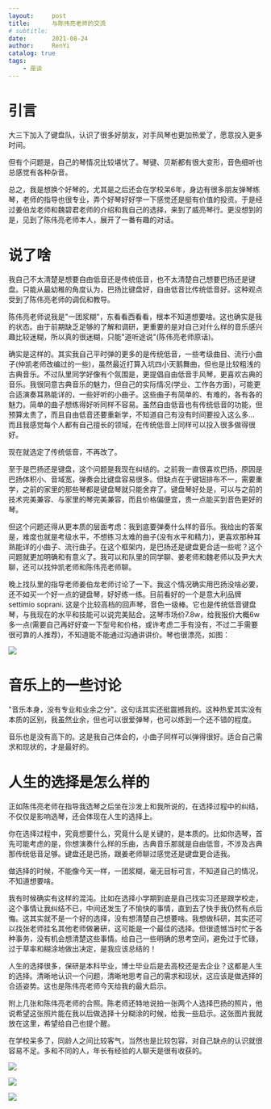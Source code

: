 ```yaml
---
layout:     post
title:      与陈伟亮老师的交流
# subtitle:   
date:       2021-08-24
author:     RenYi
catalog: true
tags:
    - 座谈
---
```


# 引言

大三下加入了键盘队，认识了很多好朋友，对手风琴也更加热爱了，愿意投入更多时间。

但有个问题是，自己的琴情况比较堪忧了。琴键、贝斯都有很大变形，音色细听也总感觉有各种杂音。

总之，我是想换个好琴的，尤其是之后还会在学校呆6年，身边有很多朋友弹琴练琴，老师的指导也很专业，弄个好琴好好学一下感觉还是挺有价值的投资。于是经过姜伯龙老师和魏碧君老师的介绍和我自己的选择，来到了威亮琴行。更没想到的是，见到了陈伟亮老师本人，展开了一番有趣的对话。



# 说了啥

我自己不太清楚是想要自由低音还是传统低音，也不太清楚自己想要巴扬还是键盘。只能从最幼稚的角度认为，巴扬比键盘好，自由低音比传统低音好。这种观点受到了陈伟亮老师的调侃和教导。

陈伟亮老师说我是"一团浆糊"，东看看西看看，根本不知道想要啥。这也确实是我的状态。由于前期缺乏足够的了解和调研，更重要的是对自己对什么样的音乐感兴趣比较迷糊，所以真的很迷糊，只能"道听途说"(陈伟亮老师原话)。

确实是这样的。其实我自己平时弹的更多的是传统低音，一些考级曲目、流行小曲子(仲凯老师改编过的一些)，虽然最近打算入坑四小天鹅舞曲，但也是比较粗浅的古典音乐。不过队里同学好像有个氛围是，更提倡自由低音手风琴，更喜欢古典的音乐。我很同意古典音乐的魅力，但自己的实际情况(学业、工作各方面)，可能更合适演奏耳熟能详的，一些好听的小曲子。这些曲子有简单的、有难的，各有各的魅力。简单的曲子想练得好听同样不容易。虽然自由低音也有传统低音的功能，但预算太贵了，而且自由低音还要重新学，不知道自己有没有时间要投入这么多… 而且我感觉每个人都有自己擅长的领域，在传统低音上同样可以投入很多做得很好。

现在就选定了传统低音，不再改了。

至于是巴扬还是键盘，这个问题是我现在纠结的。之前我一直很喜欢巴扬，原因是巴扬体积小、音域宽，弹奏会比键盘容易很多。但缺点在于键钮排布不一，需要重学，之前的家里的那些琴都是键盘琴就只能舍弃了。键盘琴好处是，可以与之前的技术完美兼容、与家里的琴完美兼容，而且价格偏便宜，贵一点能买到音色更好的琴。

但这个问题还得从更本质的层面考虑：我到底要弹奏什么样的音乐。我给出的答案是，难度也就是考级水平，不想练习太难的曲子(没有水平和精力)，更喜欢那种耳熟能详的小曲子、流行曲子。在这个框架内，是巴扬还是键盘更合适一些呢？这个问题就更加明确和有意义了。我可以和队里的同学聊、姜老师和魏老师以及尹大大聊，还可以找仲凯老师和陈伟亮老师聊。

晚上找队里的指导老师姜伯龙老师讨论了一下。我这个情况确实用巴扬没啥必要，还不如买一个好一点的键盘琴，好好练一练。目前看好的一个是意大利品牌settimio soprani. 这是个比较高档的回声琴，音色一级棒。它也是传统低音键盘琴，与我现在的水平和技能可以说完美贴合。这琴市场价7.8w，给我报价大概6w多一点(需要自己再好好查一下型号和价格，或许考虑二手有没有，不过二手需要很可靠的人推荐)，不知道能不能通过沟通讲讲价。琴也很漂亮，如图：

![](https://LEGION-GREEN.github.io/img/settimiosoprani.jpg)



# 音乐上的一些讨论

"音乐本身，没有专业和业余之分"。这句话其实还挺震撼我的。这种热爱其实没有本质的区别，我虽然业余，但也可以很爱弹琴，也可以练到一个还不错的程度。

音乐也是没有高下的。这是我自己体会的，小曲子同样可以弹得很好。适合自己需求和现状的，才是最好的。

# 人生的选择是怎么样的

正如陈伟亮老师在指导我选琴之后坐在沙发上和我所说的，在选择过程中的纠结，不仅仅是影响选琴，还会体现在人生的选择上。

你在选择过程中，究竟想要什么，究竟什么是关键的，是本质的。比如你选琴，首先可能考虑的是，你想演奏什么样的乐曲，古典音乐那就是自由低音，不涉及古典那传统低音足够。键盘还是巴扬，跟姜老师聊过感觉还是键盘更合适我。

做选择的时候，不能像今天一样，一团浆糊，毫无目标可言，不知道自己的情况，不知道想要啥。

我有时候确实有这样的混沌。比如在选择小学期到底是自己找实习还是跟学校走，这个事情让我纠结不已，中间还发生了不愉快的事情，直到去了快手我仍然有点后悔。这其实就不是一个好的选择，没有想清楚自己想要啥。我想做科研，其实还可以找张老师挂名其他老师做暑研，这可能是一个最佳的选择。但很遗憾当时忙于各种事务，没有机会想清楚这些事情。给自己一些明确的思考空间，避免过于忙碌，过于草率和糊涂地做出决定，是我应该总结的！

人生的选择很多，保研是本科毕业，博士毕业后是去高校还是去企业？这都是人生的选择。清晰地认识一个问题，清晰地思考自己的需求和现状，这应该是做选择的合适姿势。这也是陈伟亮老师今天给我的最大启示。

附上几张和陈伟亮老师的合照。陈老师还特地说拍一张两个人选择巴扬的照片，他说希望这张照片能在我以后做选择十分糊涂的时候，给我一些启示。这张图片我就放在这里，希望给自己也提个醒。

在学校呆多了，同龄人之间比较客气，当然也是比较包容，对自己缺点的认识就很容易不足。多和不同的人，年长有经验的人聊天是很有收获的。

![](https://LEGION-GREEN.github.io/img/WeiLiangChen-RenYi-1.jpg)

![](https://LEGION-GREEN.github.io/img/WeiLiangChen-RenYi-2.jpg)

![](https://LEGION-GREEN.github.io/img/WeiLiangChen-RenYi-3.jpg)

